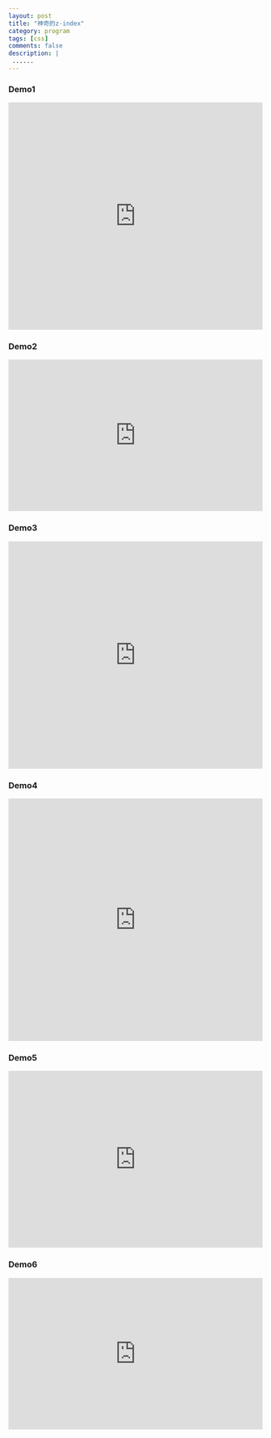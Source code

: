 ```yaml
---
layout: post
title: "神奇的z-index"
category: program
tags: [css]
comments: false
description: |
 ......
---
```


### Demo1

<iframe style="width: 100%; height: 450px" src="http://jsfiddle.net/xiaoji121/v8FMv/1/embedded/result,html,css" allowfullscreen="allowfullscreen" frameborder="0"></iframe>

### Demo2

<iframe style="width: 100%; height: 300px" src="http://jsfiddle.net/xiaoji121/CmPLP/1/embedded/result,html,css" allowfullscreen="allowfullscreen" frameborder="0"></iframe>

### Demo3

<iframe style="width: 100%; height: 450px" src="http://jsfiddle.net/xiaoji121/kFNcp/1/embedded/result,html,css" allowfullscreen="allowfullscreen" frameborder="0"></iframe>

### Demo4

<iframe style="width: 100%; height: 480px" src="http://jsfiddle.net/xiaoji121/r6epe/1/embedded/result,html,css" allowfullscreen="allowfullscreen" frameborder="0"></iframe>

### Demo5

<iframe style="width: 100%; height: 350px" src="http://jsfiddle.net/xiaoji121/QbKx3/1/embedded/result,html,css" allowfullscreen="allowfullscreen" frameborder="0"></iframe>

### Demo6

<iframe style="width: 100%; height: 300px" src="http://jsfiddle.net/xiaoji121/jvuQj/2/embedded/result,html,css" allowfullscreen="allowfullscreen" frameborder="0"></iframe>